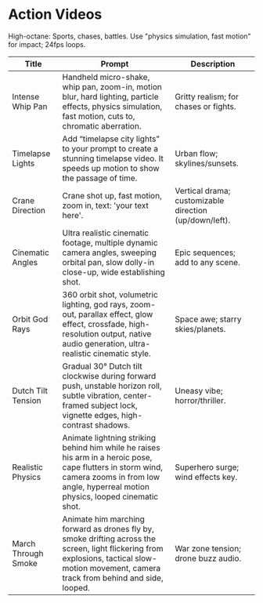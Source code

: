 # Action Videos

High-octane: Sports, chases, battles. Use "physics simulation, fast motion" for impact; 24fps loops.

| Title | Prompt | Description |
|-------|--------|-------------|
| Intense Whip Pan | Handheld micro-shake, whip pan, zoom-in, motion blur, hard lighting, particle effects, physics simulation, fast motion, cuts to, chromatic aberration. | Gritty realism; for chases or fights. |
| Timelapse Lights | Add “timelapse city lights” to your prompt to create a stunning timelapse video. It speeds up motion to show the passage of time. | Urban flow; skylines/sunsets. |
| Crane Direction | Crane shot up, fast motion, zoom in, text: 'your text here'. | Vertical drama; customizable direction (up/down/left). |
| Cinematic Angles | Ultra realistic cinematic footage, multiple dynamic camera angles, sweeping orbital pan, slow dolly-in close-up, wide establishing shot. | Epic sequences; add to any scene. |
| Orbit God Rays | 360 orbit shot, volumetric lighting, god rays, zoom-out, parallax effect, glow effect, crossfade, high-resolution output, native audio generation, ultra-realistic cinematic style. | Space awe; starry skies/planets. |
| Dutch Tilt Tension | Gradual 30° Dutch tilt clockwise during forward push, unstable horizon roll, subtle vibration, center-framed subject lock, vignette edges, high-contrast shadows. | Uneasy vibe; horror/thriller. |
| Realistic Physics | Animate lightning striking behind him while he raises his arm in a heroic pose, cape flutters in storm wind, camera zooms in from low angle, hyperreal motion physics, looped cinematic shot. | Superhero surge; wind effects key. |
| March Through Smoke | Animate him marching forward as drones fly by, smoke drifting across the screen, light flickering from explosions, tactical slow-motion movement, camera track from behind and side, looped. | War zone tension; drone buzz audio. |